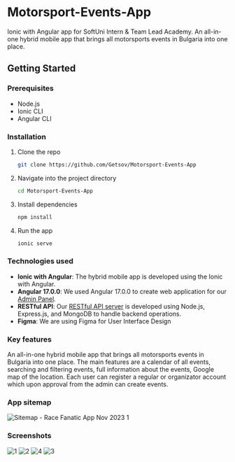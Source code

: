 # Motorsport-Events-App

Ionic with Angular app for SoftUni Intern & Team Lead Academy. An all-in-one hybrid mobile app that brings all motorsports events in Bulgaria into one place.

## Getting Started

### Prerequisites

- Node.js
- Ionic CLI
- Angular CLI

### Installation

1. Clone the repo
   ```bash
   git clone https://github.com/Getsov/Motorsport-Events-App
   ```
2. Navigate into the project directory
   ```bash
   cd Motorsport-Events-App
   ```
3. Install dependencies
   ```bash
   npm install
   ```
4. Run the app
   ```bash
   ionic serve
   ```

### Technologies used

- **Ionic with Angular**: The hybrid mobile app is developed using the Ionic with Angular.
- **Angular 17.0.0**: We used Angular 17.0.0 to create web application for our [Admin Panel](https://github.com/Getsov/Motorsport-Events-Admin).
- **RESTful API**: Our [RESTful API server](https://github.com/Getsov/Motorsport-Events-Server) is developed using Node.js, Express.js, and MongoDB to handle backend operations.
- **Figma**: We are using Figma for User Interface Design

### Key features

An all-in-one hybrid mobile app that brings all motorsports events in Bulgaria into one place. The main features are a calendar of all events, searching and filtering events, full information about the events, Google map of the location. Each user can register a regular or organizator account which upon approval from the admin can create events.

### App sitemap

![Sitemap - Race Fanatic App Nov 2023 1](https://github.com/Getsov/Motorsport-Events-App/assets/114076833/c8259171-f6b1-4ee5-ab9c-dc00ce81427a)

### Screenshots

![1](https://github.com/Getsov/Motorsport-Events-App/assets/114076833/864728f6-1d80-4615-97b8-51d2e8cb3ea5)
![2](https://github.com/Getsov/Motorsport-Events-App/assets/114076833/abee0865-cc84-4625-ab9b-6f54b1fe300b)
![4](https://github.com/Getsov/Motorsport-Events-App/assets/114076833/4d41f624-6055-4e87-8941-a36bca70bb3d)
![3](https://github.com/Getsov/Motorsport-Events-App/assets/114076833/d64630a5-0416-442f-bd9b-108c552bec9d)
